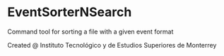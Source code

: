 # EventSorterNSearch
Command tool for sorting a file with a given event format

Created @ Instituto Tecnológico y de Estudios Superiores de Monterrey
